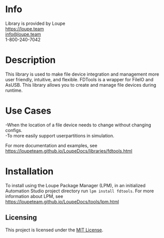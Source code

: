 # Info
Library is provided by Loupe  
https://loupe.team  
info@loupe.team  
1-800-240-7042  

# Description
This library is used to make file device integration and management more user friendly, intuitive, and flexible. FDTools is a wrapper for FileIO and AsUSB. This library allows you to create and manage file devices during runtime.

# Use Cases
-When the location of a file device needs to change without changing configs.  
-To more easily support userpartitions in simulation.  

For more documentation and examples, see https://loupeteam.github.io/LoupeDocs/libraries/fdtools.html

# Installation
To install using the Loupe Package Manager (LPM), in an initialized Automation Studio project directory run `lpm install fdtools`. For more information about LPM, see https://loupeteam.github.io/LoupeDocs/tools/lpm.html

## Licensing

This project is licensed under the [MIT License](LICENSE).